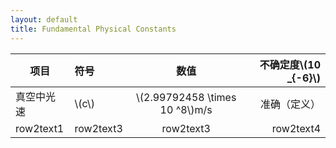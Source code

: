 ```yaml
---
layout: default
title: Fundamental Physical Constants
---
```

<script type="text/javascript" src="http://cdn.mathjax.org/mathjax/latest/MathJax.js?config=default"></script>

|项目|符号|数值|不确定度\\(10 _{-6}\\)|
|---|:---|:---:|---:|
|真空中光速|\\(c\\)|\\(2.99792458 \times 10 ^8\\)m/s|准确（定义）|
|row2text1|row2text3|row2text3|row2text4|
